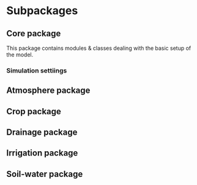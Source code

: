 # Subpackages

## Core package

This package contains modules & classes dealing with the basic setup of the model.

### Simulation settiings

## Atmosphere package

## Crop package

## Drainage package

## Irrigation package

## Soil-water package
